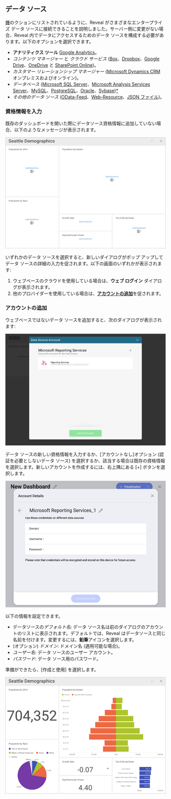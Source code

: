 ## データ ソース

[機](~/jp/general/feature-matrix.md)のクションにリストされているように、Reveal がさまざまなエンタープライズ データ ソースに接続できることを説明しました。サーバー側に変更がない場合、Reveal 内でデータにアクセスするためのデータ ソースを構成する必要があります。以下のオプションを選択できます。

* **アナリティクス ツール** [Google Analytics](google-analytics.md)。
* *コンテンツ マネージャー* と *クラウド サービス* ([Box](box.md)、[Dropbox](dropbox.md)、[Google Drive](google-drive.md)、[OneDrive](onedrive.md) と [SharePoint Online](sharepoint.md))。
* *カスタマー リレーションシップ マネージャー* ([Microsoft Dynamics CRM](microsoft-dynamics-crm.md) オンプレミスおよびオンライン)。
* *データベース* ([Microsoft SQL Server](Microsoft-SQL-Server.md)、[Microsoft Analysis Services Server](Microsoft-Analysis-Services.md)、[MySQL](MySQL.md)、[PostgreSQL](PostgreSQL.md)、[Oracle](Oracle.md)、[Sybase](Sybase.md))[*](~/en/general/feature-matrix.html#databases-web)
* *その他のデータ ソース* ([OData-Feed](odatafeed.md)、[Web-Resource](web-resource.md)、[JSON ファイル](working-with-json-files.md))。

### 資格情報を入力

既存のダッシュボードを開いた際にデータソース資格情報に追加していない場合、以下のようなメッセージが表示されます。

![addingdatasourceaccount_all](images/addingdatasourceaccount_all.png)

いずれかのデータ ソースを選択すると、新しいダイアログがポップ アップしてデータ ソースの詳細の入力を促されます。以下の画面のいずれかが表示されます:

1. ウェブベースのクラウドを使用している場合は、**ウェブ ログイン** ダイアログが表示されます。
2. 他のプロバイダーを使用している場合は、[**アカウントの追加**](#adding-account)を促されます。

<a name='adding-account'></a>
### アカウントの追加

ウェブベースではないデータ ソースを追加すると、次のダイアログが表示されます:

![Adding Account](images/Adding-Account-All.png)

データ ソースの新しい資格情報を入力するか、[アカウントなし]オプション (認証を必要としないデータ ソース) を選択するか、該当する場合は既存の資格情報を選択します。新しいアカウントを作成するには、右上隅にある [+] ボタンを選択します。

![Creating-New-Account](images/Creating-New-Account.png)

以下の情報を設定できます。

* データソースの*デフォルト名*: データ ソース名は前のダイアログのアカウントのリストに表示されます。デフォルトでは、Reveal はデータソースと同じ名前を付けます。変更するには、**鉛筆**アイコンを選択します。
* (オプション) *ドメイン*: ドメイン名 (適用可能な場合)。
* *ユーザー名*: データ ソースのユーザー アカウント。
* *パスワード*: データ ソース用のパスワード。

準備ができたら、[作成と使用] を選択します。 

![Email Efforts Credentials dashboard](images/EmailEffortsCredentials.png)

